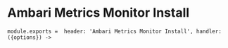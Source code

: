 
# Ambari Metrics Monitor Install

    module.exports =  header: 'Ambari Metrics Monitor Install', handler: ({options}) ->
    
